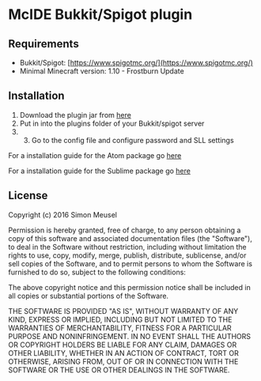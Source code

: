 # McIDE Bukkit/Spigot plugin

## Requirements
- Bukkit/Spigot: [https://www.spigotmc.org/](https://www.spigotmc.org/)
- Minimal Minecraft version: 1.10 - Frostburn Update

## Installation

1. Download the plugin jar from [here](https://github.com/simonmeusel/mcide-plugin/releases)
2. Put in into the plugins folder of your Bukkit/spigot server
3. 3. Go to the config file and configure password and SLL settings

For a installation guide for the Atom package go [here](https://github.com/simonmeusel/mcide-for-atom)

For a installation guide for the Sublime package go [here](https://github.com/simonmeusel/mcide-for-sublime)

## License

Copyright (c) 2016 Simon Meusel

Permission is hereby granted, free of charge, to any person obtaining
a copy of this software and associated documentation files (the
"Software"), to deal in the Software without restriction, including
without limitation the rights to use, copy, modify, merge, publish,
distribute, sublicense, and/or sell copies of the Software, and to
permit persons to whom the Software is furnished to do so, subject to
the following conditions:

The above copyright notice and this permission notice shall be
included in all copies or substantial portions of the Software.

THE SOFTWARE IS PROVIDED "AS IS", WITHOUT WARRANTY OF ANY KIND,
EXPRESS OR IMPLIED, INCLUDING BUT NOT LIMITED TO THE WARRANTIES OF
MERCHANTABILITY, FITNESS FOR A PARTICULAR PURPOSE AND
NONINFRINGEMENT. IN NO EVENT SHALL THE AUTHORS OR COPYRIGHT HOLDERS BE
LIABLE FOR ANY CLAIM, DAMAGES OR OTHER LIABILITY, WHETHER IN AN ACTION
OF CONTRACT, TORT OR OTHERWISE, ARISING FROM, OUT OF OR IN CONNECTION
WITH THE SOFTWARE OR THE USE OR OTHER DEALINGS IN THE SOFTWARE.
